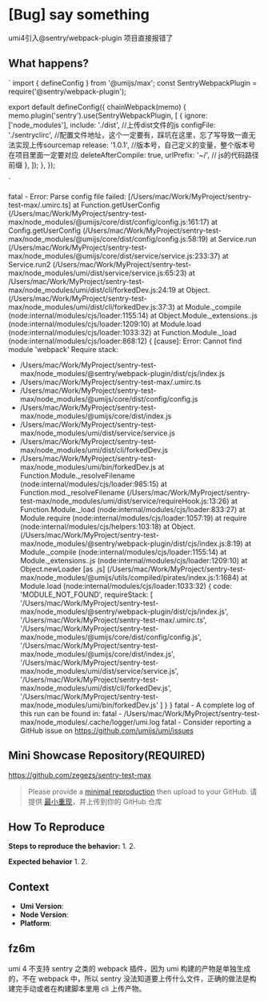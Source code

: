 # [Bug] say something

<!--
感谢您向我们反馈问题，为了高效的解决问题，我们期望你能提供以下信息：
-->

umi4引入@sentry/webpack-plugin 项目直接报错了

## What happens?

`
import { defineConfig } from '@umijs/max';
const SentryWebpackPlugin = require('@sentry/webpack-plugin');

export default defineConfig({
chainWebpack(memo) {
memo.plugin('sentry').use(SentryWebpackPlugin, [
{
ignore: ['node_modules'],
include: './dist', //上传dist文件的js
configFile: './sentryclirc', //配置文件地址，这个一定要有，踩坑在这里，忘了写导致一直无法实现上传sourcemap
release: '1.0.1', //版本号，自己定义的变量，整个版本号在项目里面一定要对应
deleteAfterCompile: true,
urlPrefix: '~/', // js的代码路径前缀
},
]);
},
});

`

<!-- A clear and concise description of what the bug is. -->
<!-- 清晰的描述下遇到的问题。-->

fatal - Error: Parse config file failed: [/Users/mac/Work/MyProject/sentry-test-max/.umirc.ts]
at Function.getUserConfig (/Users/mac/Work/MyProject/sentry-test-max/node_modules/@umijs/core/dist/config/config.js:161:17)
at Config.getUserConfig (/Users/mac/Work/MyProject/sentry-test-max/node_modules/@umijs/core/dist/config/config.js:58:19)
at Service.run (/Users/mac/Work/MyProject/sentry-test-max/node_modules/@umijs/core/dist/service/service.js:233:37)
at Service.run2 (/Users/mac/Work/MyProject/sentry-test-max/node_modules/umi/dist/service/service.js:65:23)
at /Users/mac/Work/MyProject/sentry-test-max/node_modules/umi/dist/cli/forkedDev.js:24:19
at Object.<anonymous> (/Users/mac/Work/MyProject/sentry-test-max/node_modules/umi/dist/cli/forkedDev.js:37:3)
at Module.\_compile (node:internal/modules/cjs/loader:1155:14)
at Object.Module.\_extensions..js (node:internal/modules/cjs/loader:1209:10)
at Module.load (node:internal/modules/cjs/loader:1033:32)
at Function.Module.\_load (node:internal/modules/cjs/loader:868:12) {
[cause]: Error: Cannot find module 'webpack'
Require stack:

- /Users/mac/Work/MyProject/sentry-test-max/node_modules/@sentry/webpack-plugin/dist/cjs/index.js
- /Users/mac/Work/MyProject/sentry-test-max/.umirc.ts
- /Users/mac/Work/MyProject/sentry-test-max/node_modules/@umijs/core/dist/config/config.js
- /Users/mac/Work/MyProject/sentry-test-max/node_modules/@umijs/core/dist/index.js
- /Users/mac/Work/MyProject/sentry-test-max/node_modules/umi/dist/service/service.js
- /Users/mac/Work/MyProject/sentry-test-max/node_modules/umi/dist/cli/forkedDev.js
- /Users/mac/Work/MyProject/sentry-test-max/node_modules/umi/bin/forkedDev.js
  at Function.Module.\_resolveFilename (node:internal/modules/cjs/loader:985:15)
  at Function.mod.\_resolveFilename (/Users/mac/Work/MyProject/sentry-test-max/node_modules/umi/dist/service/requireHook.js:13:26)
  at Function.Module.\_load (node:internal/modules/cjs/loader:833:27)
  at Module.require (node:internal/modules/cjs/loader:1057:19)
  at require (node:internal/modules/cjs/helpers:103:18)
  at Object.<anonymous> (/Users/mac/Work/MyProject/sentry-test-max/node_modules/@sentry/webpack-plugin/dist/cjs/index.js:8:19)
  at Module.\_compile (node:internal/modules/cjs/loader:1155:14)
  at Module.\_extensions..js (node:internal/modules/cjs/loader:1209:10)
  at Object.newLoader [as .js] (/Users/mac/Work/MyProject/sentry-test-max/node_modules/@umijs/utils/compiled/pirates/index.js:1:1684)
  at Module.load (node:internal/modules/cjs/loader:1033:32) {
  code: 'MODULE_NOT_FOUND',
  requireStack: [
  '/Users/mac/Work/MyProject/sentry-test-max/node_modules/@sentry/webpack-plugin/dist/cjs/index.js',
  '/Users/mac/Work/MyProject/sentry-test-max/.umirc.ts',
  '/Users/mac/Work/MyProject/sentry-test-max/node_modules/@umijs/core/dist/config/config.js',
  '/Users/mac/Work/MyProject/sentry-test-max/node_modules/@umijs/core/dist/index.js',
  '/Users/mac/Work/MyProject/sentry-test-max/node_modules/umi/dist/service/service.js',
  '/Users/mac/Work/MyProject/sentry-test-max/node_modules/umi/dist/cli/forkedDev.js',
  '/Users/mac/Work/MyProject/sentry-test-max/node_modules/umi/bin/forkedDev.js'
  ]
  }
  }
  fatal - A complete log of this run can be found in:
  fatal - /Users/mac/Work/MyProject/sentry-test-max/node_modules/.cache/logger/umi.log
  fatal - Consider reporting a GitHub issue on https://github.com/umijs/umi/issues

## Mini Showcase Repository(REQUIRED)

https://github.com/zegezs/sentry-test-max

> Please provide a [minimal reproduction](https://stackoverflow.com/help/minimal-reproducible-example) then upload to your GitHub. 请提供 [最小重现](https://stackoverflow.com/help/minimal-reproducible-example)，并上传到你的 GitHub 仓库

<!-- 为节约大家的时间，无复现步骤的 ISSUE 会被关闭，提供之后再 REOPEN -->
<!-- YOUR_REPOSITORY_URL on github or stackbliz -->

## How To Reproduce

**Steps to reproduce the behavior:** 1. 2.

**Expected behavior** 1. 2.

<!-- 请提供复现链接/步骤，错误日志以及相关配置 -->

## Context

- **Umi Version**:
- **Node Version**:
- **Platform**:

## fz6m

umi 4 不支持 sentry 之类的 webpack 插件，因为 umi 构建的产物是单独生成的，不在 webpack 中，所以 sentry 没法知道要上传什么文件，正确的做法是构建完手动或者在构建脚本里用 cli 上传产物。
